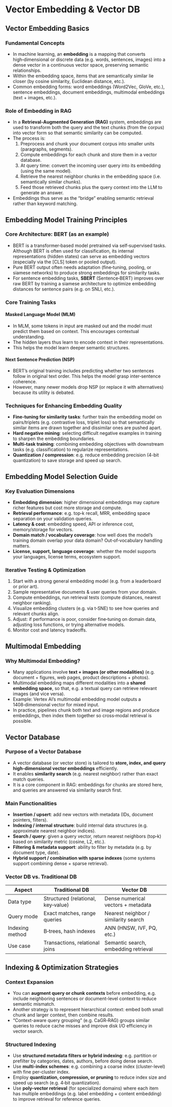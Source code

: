 # Vector Embedding & Vector DB

## Vector Embedding Basics

### Fundamental Concepts  
- In machine learning, an **embedding** is a mapping that converts high‑dimensional or discrete data (e.g. words, sentences, images) into a dense vector in a continuous vector space, preserving semantic relationships.  
- Within the embedding space, items that are semantically similar lie closer (by cosine similarity, Euclidean distance, etc.).  
- Common embedding forms: word embeddings (Word2Vec, GloVe, etc.), sentence embeddings, document embeddings, multimodal embeddings (text + images, etc.).  

### Role of Embedding in RAG  
- In a **Retrieval‑Augmented Generation (RAG)** system, embeddings are used to transform both the query and the text chunks (from the corpus) into vector form so that semantic similarity can be computed.  
- The process is:  
  1. Preprocess and chunk your document corpus into smaller units (paragraphs, segments).  
  2. Compute embeddings for each chunk and store them in a vector database.  
  3. At query time: convert the incoming user query into its embedding (using the same model).  
  4. Retrieve the nearest neighbor chunks in the embedding space (i.e. semantically similar chunks).  
  5. Feed those retrieved chunks plus the query context into the LLM to generate an answer.  
- Embeddings thus serve as the “bridge” enabling semantic retrieval rather than keyword matching.

## Embedding Model Training Principles

### Core Architecture: BERT (as an example)  
- BERT is a transformer‑based model pretrained via self‑supervised tasks. Although BERT is often used for classification, its internal representations (hidden states) can serve as embedding vectors (especially via the [CLS] token or pooled output).  
- Pure BERT output often needs adaptation (fine‑tuning, pooling, or siamese networks) to produce strong embeddings for similarity tasks.  
- For sentence embedding tasks, **SBERT** (Sentence‑BERT) improves over raw BERT by training a siamese architecture to optimize embedding distances for sentence pairs (e.g. on SNLI, etc.).  

### Core Training Tasks  
#### Masked Language Model (MLM)  
- In MLM, some tokens in input are masked out and the model must predict them based on context. This encourages contextual understanding.  
- The hidden layers thus learn to encode context in their representations.  
- This helps the model learn deeper semantic structures.

#### Next Sentence Prediction (NSP)  
- BERT’s original training includes predicting whether two sentences follow in original text order. This helps the model grasp inter‑sentence coherence.  
- However, many newer models drop NSP (or replace it with alternatives) because its utility is debated.

### Techniques for Enhancing Embedding Quality  
- **Fine‑tuning for similarity tasks**: further train the embedding model on pairs/triplets (e.g. contrastive loss, triplet loss) so that semantically similar items are drawn together and dissimilar ones are pushed apart.  
- **Hard negative mining**: selecting difficult negative examples in training to sharpen the embedding boundaries.  
- **Multi‑task training**: combining embedding objectives with downstream tasks (e.g. classification) to regularize representations.  
- **Quantization / compression**: e.g. reduce embedding precision (4-bit quantization) to save storage and speed up search.  

## Embedding Model Selection Guide

### Key Evaluation Dimensions  
- **Embedding dimension**: higher dimensional embeddings may capture richer features but cost more storage and compute.  
- **Retrieval performance**: e.g. top‑k recall, MRR, embedding space separation on your validation queries.  
- **Latency & cost**: embedding speed, API or inference cost, memory/storage for vectors.  
- **Domain match / vocabulary coverage**: how well does the model’s training domain overlap your data domain? Out‑of‑vocabulary handling matters.  
- **License, support, language coverage**: whether the model supports your languages, license terms, ecosystem support.  

### Iterative Testing & Optimization  
1. Start with a strong general embedding model (e.g. from a leaderboard or prior art).  
2. Sample representative documents & user queries from your domain.  
3. Compute embeddings, run retrieval tests (compute distances, nearest neighbor ranking).  
4. Visualize embedding clusters (e.g. via t‑SNE) to see how queries and relevant chunks align.  
5. Adjust: if performance is poor, consider fine‑tuning on domain data, adjusting loss functions, or trying alternative models.  
6. Monitor cost and latency tradeoffs.

## Multimodal Embedding

### Why Multimodal Embedding?  
- Many applications involve **text + images (or other modalities)** (e.g. document + figures, web pages, product descriptions + photos).  
- Multimodal embedding maps different modalities into a **shared embedding space**, so that, e.g. a textual query can retrieve relevant images (and vice versa).  
- Example: Vertex AI’s multimodal embedding model outputs a 1408‑dimensional vector for mixed input.  
- In practice, pipelines chunk both text and image regions and produce embeddings, then index them together so cross‑modal retrieval is possible.  

## Vector Database

### Purpose of a Vector Database  
- A vector database (or vector store) is tailored to **store, index, and query high‑dimensional vector embeddings** efficiently.  
- It enables **similarity search** (e.g. nearest neighbor) rather than exact match queries.  
- It is a core component in RAG: embeddings for chunks are stored here, and queries are answered via similarity search first.

### Main Functionalities  
- **Insertion / upsert**: add new vectors with metadata (IDs, document pointers, filters).  
- **Indexing / internal structure**: build internal data structures (e.g. approximate nearest neighbor indices).  
- **Search / query**: given a query vector, return nearest neighbors (top‑k) based on similarity metric (cosine, L2, etc.).  
- **Filtering & metadata support**: ability to filter by metadata (e.g. by document type, date).  
- **Hybrid support / combination with sparse indexes** (some systems support combining dense + sparse retrieval).  

### Vector DB vs. Traditional DB  
| Aspect | Traditional DB | Vector DB |
|---|---|---|
| Data type | Structured (relational, key‑value) | Dense numerical vectors + metadata |
| Query mode | Exact matches, range queries | Nearest neighbor / similarity search |
| Indexing method | B‑trees, hash indexes | ANN (HNSW, IVF, PQ, etc.) |
| Use case | Transactions, relational joins | Semantic search, embedding retrieval |

## Indexing & Optimization Strategies

### Context Expansion  
- You can **augment query or chunk contexts** before embedding, e.g. include neighboring sentences or document-level context to reduce semantic mismatch.  
- Another strategy is to represent hierarchical context: embed both small chunk and larger context, then combine results.  
- “Context-aware query grouping” (e.g. CaGR‑RAG) groups similar queries to reduce cache misses and improve disk I/O efficiency in vector search.  

### Structured Indexing  
- Use **structured metadata filters or hybrid indexing**: e.g. partition or prefilter by categories, dates, authors, before doing dense search.  
- Use **multi-index schemes**: e.g. combining a coarse index (cluster-level) with fine per-cluster index.  
- Employ **quantization, compression, or pruning** to reduce index size and speed up search (e.g. 4‑bit quantization).  
- Use **poly-vector retrieval** (for specialized domains) where each item has multiple embeddings (e.g. label embedding + content embedding) to improve retrieval for reference queries.  
